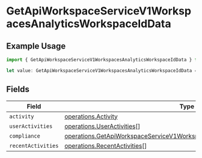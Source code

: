 # GetApiWorkspaceServiceV1WorkspacesAnalyticsWorkspaceIdData

## Example Usage

```typescript
import { GetApiWorkspaceServiceV1WorkspacesAnalyticsWorkspaceIdData } from "oppulence-backend-sdk/models/operations";

let value: GetApiWorkspaceServiceV1WorkspacesAnalyticsWorkspaceIdData = {};
```

## Fields

| Field                                                                                                                                                                      | Type                                                                                                                                                                       | Required                                                                                                                                                                   | Description                                                                                                                                                                |
| -------------------------------------------------------------------------------------------------------------------------------------------------------------------------- | -------------------------------------------------------------------------------------------------------------------------------------------------------------------------- | -------------------------------------------------------------------------------------------------------------------------------------------------------------------------- | -------------------------------------------------------------------------------------------------------------------------------------------------------------------------- |
| `activity`                                                                                                                                                                 | [operations.Activity](../../models/operations/activity.md)                                                                                                                 | :heavy_minus_sign:                                                                                                                                                         | N/A                                                                                                                                                                        |
| `userActivities`                                                                                                                                                           | [operations.UserActivities](../../models/operations/useractivities.md)[]                                                                                                   | :heavy_minus_sign:                                                                                                                                                         | N/A                                                                                                                                                                        |
| `compliance`                                                                                                                                                               | [operations.GetApiWorkspaceServiceV1WorkspacesAnalyticsWorkspaceIdCompliance](../../models/operations/getapiworkspaceservicev1workspacesanalyticsworkspaceidcompliance.md) | :heavy_minus_sign:                                                                                                                                                         | N/A                                                                                                                                                                        |
| `recentActivities`                                                                                                                                                         | [operations.RecentActivities](../../models/operations/recentactivities.md)[]                                                                                               | :heavy_minus_sign:                                                                                                                                                         | N/A                                                                                                                                                                        |